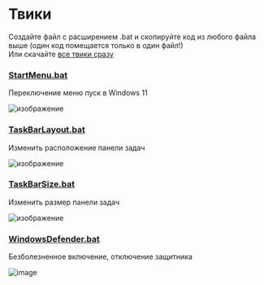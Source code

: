 # Твики
Создайте файл с расширением .bat и скопируйте код из любого файла выше (один код помещается только в один файл!)
<br>
Или скачайте [все твики сразу](https://github.com/windows11help/windows11/archive/refs/heads/main.zip)

### [StartMenu.bat](https://github.com/windows11help/windows11/blob/main/%D0%A2%D0%B2%D0%B8%D0%BA%D0%B8/StartMenu.bat)
Переключение меню пуск в Windows 11

![изображение](https://user-images.githubusercontent.com/86190960/122673656-23e1ac00-d1da-11eb-9de7-69c8d0c04172.png)

### [TaskBarLayout.bat](https://github.com/windows11help/windows11/blob/main/%D0%A2%D0%B2%D0%B8%D0%BA%D0%B8/TaskBarLayout.bat)
Изменить расположение панели задач

![изображение](https://user-images.githubusercontent.com/86190960/122673873-4a541700-d1db-11eb-86d2-6c54b22b5860.png)

### [TaskBarSize.bat](https://github.com/windows11help/windows11/blob/main/%D0%A2%D0%B2%D0%B8%D0%BA%D0%B8/TaskBarSize.bat)
Изменить размер панели задач

![изображение](https://user-images.githubusercontent.com/86190960/122673593-bfbee800-d1d9-11eb-8af7-aece6bea23d7.png)

### [WindowsDefender.bat](https://github.com/windows11help/windows11/blob/main/%D0%A2%D0%B2%D0%B8%D0%BA%D0%B8/WindowsDefender.bat)
Безболезненное включение, отключение защитника

![image](https://user-images.githubusercontent.com/86190960/122683797-4b506d00-d20a-11eb-9a8d-203da16672a5.png)
